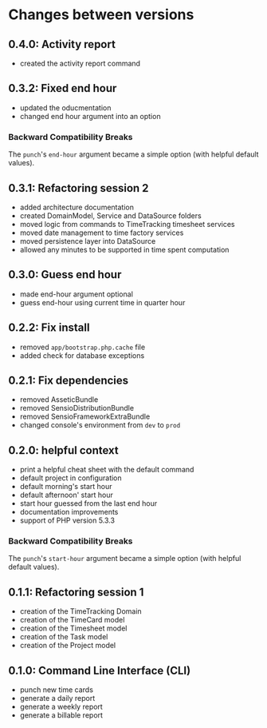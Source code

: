 # Changes between versions

## 0.4.0: Activity report

* created the activity report command

## 0.3.2: Fixed end hour

* updated the oducmentation
* changed end hour argument into an option

### Backward Compatibility Breaks

The `punch`'s `end-hour` argument became a simple option (with helpful default
values).

## 0.3.1: Refactoring session 2

* added architecture documentation
* created DomainModel, Service and DataSource folders
* moved logic from commands to TimeTracking timesheet services
* moved date management to time factory services
* moved persistence layer into DataSource
* allowed any minutes to be supported in time spent computation

## 0.3.0: Guess end hour

* made end-hour argument optional
* guess end-hour using current time in quarter hour

## 0.2.2: Fix install

* removed `app/bootstrap.php.cache` file
* added check for database exceptions

## 0.2.1: Fix dependencies

* removed AsseticBundle
* removed SensioDistributionBundle
* removed SensioFrameworkExtraBundle
* changed console's environment from `dev` to `prod`

## 0.2.0: helpful context

* print a helpful cheat sheet with the default command
* default project in configuration
* default morning's start hour
* default afternoon' start hour
* start hour guessed from the last end hour
* documentation improvements
* support of PHP version 5.3.3

### Backward Compatibility Breaks

The `punch`'s `start-hour` argument became a simple option (with helpful default
values).

## 0.1.1: Refactoring session 1

* creation of the TimeTracking Domain
* creation of the TimeCard model
* creation of the Timesheet model
* creation of the Task model
* creation of the Project model

## 0.1.0: Command Line Interface (CLI)

* punch new time cards
* generate a daily report
* generate a weekly report
* generate a billable report
